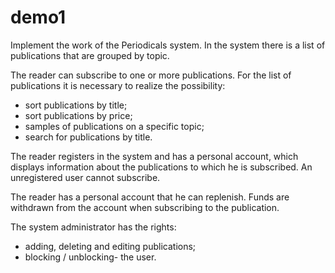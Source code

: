 # demo1
Implement the work of the Periodicals system. In the system there is a list of publications that are grouped by topic.

The reader can subscribe to one or more publications. For the list of publications it is necessary to realize the possibility:
- sort publications by title;
- sort publications by price;
- samples of publications on a specific topic;
- search for publications by title.

The reader registers in the system and has a personal account, which displays information about the publications to which he is subscribed. An unregistered user cannot subscribe.

The reader has a personal account that he can replenish. Funds are withdrawn from the account when subscribing to the publication.

The system administrator has the rights:
- adding, deleting and editing publications;
- blocking / unblocking- the user.
